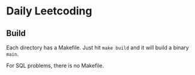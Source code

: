 # Daily Leetcoding

## Build

Each directory has a Makefile. Just hit `make build` and it will build a binary `main`.

For SQL problems, there is no Makefile.
